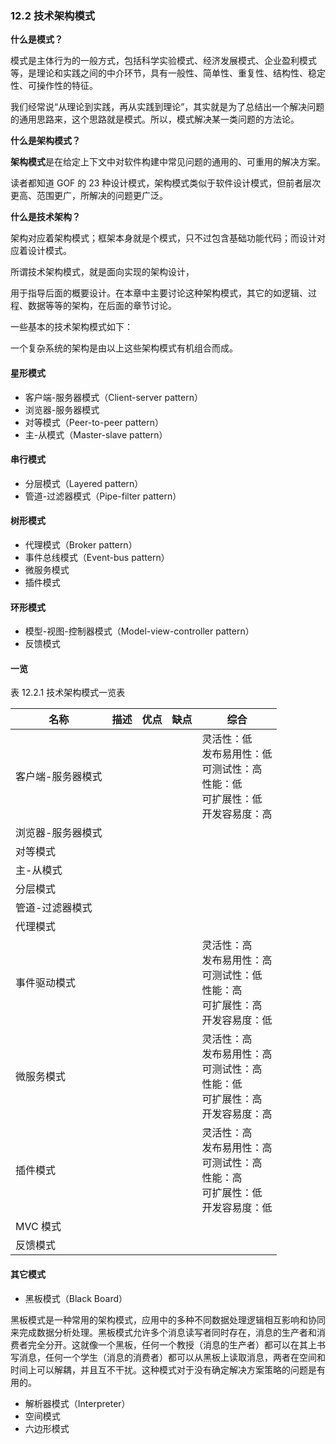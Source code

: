 

### 12.2 技术架构模式

**什么是模式？**

模式是主体行为的一般方式，包括科学实验模式、经济发展模式、企业盈利模式等，是理论和实践之间的中介环节，具有一般性、简单性、重复性、结构性、稳定性、可操作性的特征。



我们经常说“从理论到实践，再从实践到理论”，其实就是为了总结出一个解决问题的通用思路来，这个思路就是模式。所以，模式解决某一类问题的方法论。


**什么是架构模式？**

**架构模式**是在给定上下文中对软件构建中常见问题的通用的、可重用的解决方案。

读者都知道 GOF 的 23 种设计模式，架构模式类似于软件设计模式，但前者层次更高、范围更广，所解决的问题更广泛。

**什么是技术架构？**


架构对应着架构模式；框架本身就是个模式，只不过包含基础功能代码；而设计对应着设计模式。

所谓技术架构模式，就是面向实现的架构设计，


用于指导后面的概要设计。在本章中主要讨论这种架构模式，其它的如逻辑、过程、数据等等的架构，在后面的章节讨论。

一些基本的技术架构模式如下：

一个复杂系统的架构是由以上这些架构模式有机组合而成。




#### 星形模式

- 客户端-服务器模式（Client-server pattern）
- 浏览器-服务器模式
- 对等模式（Peer-to-peer pattern）
- 主-从模式（Master-slave pattern）

#### 串行模式

- 分层模式（Layered pattern）
- 管道-过滤器模式（Pipe-filter pattern）

#### 树形模式

- 代理模式（Broker pattern）
- 事件总线模式（Event-bus pattern）
- 微服务模式
- 插件模式

#### 环形模式

- 模型-视图-控制器模式（Model-view-controller pattern）
- 反馈模式



#### 一览

表 12.2.1 技术架构模式一览表

|名称|描述|优点|缺点|综合|
|-|-|-|-|-|
|客户端-服务器模式||||灵活性：低<br>发布易用性：低<br>可测试性：高<br>性能：低<br>可扩展性：低<br>开发容易度：高|
|浏览器-服务器模式|||||
|对等模式|
|主-从模式|
|分层模式|
|管道-过滤器模式|
|代理模式|
|事件驱动模式||||灵活性：高<br>发布易用性：高<br>可测试性：低<br>性能：高<br>可扩展性：高<br>开发容易度：低|
|微服务模式||||灵活性：高<br>发布易用性：高<br>可测试性：高<br>性能：低<br>可扩展性：高<br>开发容易度：高|
|插件模式||||灵活性：高<br>发布易用性：高<br>可测试性：高<br>性能：高<br>可扩展性：低<br>开发容易度：低|
|MVC 模式|
|反馈模式|


#### 其它模式


- 黑板模式（Black Board）

黑板模式是一种常用的架构模式，应用中的多种不同数据处理逻辑相互影响和协同来完成数据分析处理。黑板模式允许多个消息读写者同时存在，消息的生产者和消费者完全分开。这就像一个黑板，任何一个教授（消息的生产者）都可以在其上书写消息，任何一个学生（消息的消费者）都可以从黑板上读取消息，两者在空间和时间上可以解耦，并且互不干扰。这种模式对于没有确定解决方案策略的问题是有用的。

- 解析器模式（Interpreter）
- 空间模式
- 六边形模式